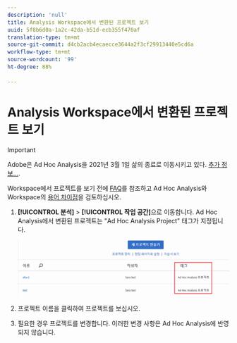 ```yaml
---
description: 'null'
title: Analysis Workspace에서 변환된 프로젝트 보기
uuid: 5f8b6d0a-1a2c-42da-b51d-ecb355f470af
translation-type: tm+mt
source-git-commit: d4cb2acb4ecaecce3644a2f3cf29913440e5cd6a
workflow-type: tm+mt
source-wordcount: '99'
ht-degree: 88%

---
```



# Analysis Workspace에서 변환된 프로젝트 보기

>[!IMPORTANT]
>
>Adobe은 Ad Hoc Analysis을 2021년 3월 1일 삶의 종료로 이동시키고 있다. [추가 정보...](https://adobe.ly/discoverworkspace).

Workspace에서 프로젝트를 보기 전에 [FAQ](/help/analyze/ad-hoc-analysis/c-aha-project-converter/aha2aw-converter-faq.md#topic_8231595303AD403E9322645A63632D57)를 참조하고 Ad Hoc Analysis와 Workspace의 [용어 차이점](/help/analyze/ad-hoc-analysis/c-aha-project-converter/aha2aw-converter-faq.md#topic_8231595303AD403E9322645A63632D57)을 검토하십시오.

1. **[!UICONTROL 분석]** > **[!UICONTROL 작업 공간]**&#x200B;으로 이동합니다. Ad Hoc Analysis에서 변환된 프로젝트는 &quot;Ad Hoc Analysis Project&quot; 태그가 지정됩니다.

   ![](assets/view_aha_in_aw.png)

1. 프로젝트 이름을 클릭하여 프로젝트를 보십시오.
1. 필요한 경우 프로젝트를 변경합니다. 이러한 변경 사항은 Ad Hoc Analysis에 반영되지 않습니다.

